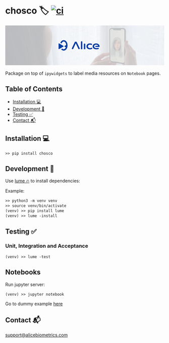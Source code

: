 # chosco 🏷️ [![ci](https://github.com/alice-biometrics/fuchicar/workflows/ci/badge.svg)](https://github.com/alice-biometrics/fuchicar/actions)

<img src="https://github.com/alice-biometrics/custom-emojis/blob/master/images/alice_header.png" width=auto>

Package on top of `ipywidgets` to label media resources on `Notebook` pages.


## Table of Contents
- [Installation :computer:](#installation-computer)
- [Development :construction_worker:](#development-construction_worker)
- [Testing :white_check_mark:](#testing-white_check_mark)
- [Contact :mailbox_with_mail:](#contact-mailbox_with_mail)


## Installation :computer:

```console
>> pip install chosco
```

## Development :construction_worker:

Use [lume :fire:](https://github.com/alice-biometrics/lume) to install dependencies:

Example:

```console
>> python3 -m venv venv
>> source venv/bin/activate
(venv) >> pip install lume
(venv) >> lume -install
```

## Testing :white_check_mark:

### Unit, Integration and Acceptance

```console
(venv) >> lume -test
```

## Notebooks

Run jupyter server:

```console
(venv) >> jupyter notebook
``` 

Go to dummy example [here](http://localhost:8888/notebooks/notebooks/dummy_annotation.ipynb)

## Contact :mailbox_with_mail:

support@alicebiometrics.com

